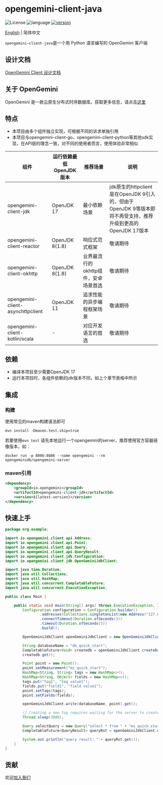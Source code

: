 # opengemini-client-java

![License](https://img.shields.io/badge/开源许可证-Apache2.0-green) ![language](https://img.shields.io/badge/语言-Java-blue.svg) [![version](https://img.shields.io/github/v/tag/opengemini/opengemini-client-java?label=%e5%8f%91%e8%a1%8c%e7%89%88%e6%9c%ac&color=blue)](https://github.com/opengemini/opengemini-client-java/releases)

[English](README.md) | 简体中文  

`opengemini-client-java`是一个用 Python 语言编写的 OpenGemini 客户端

## 设计文档

[OpenGemini Client 设计文档](https://github.com/openGemini/openGemini.github.io/blob/main/src/zh/guide/develop/client_design.md)

## 关于 OpenGemini

OpenGemini 是一款云原生分布式时序数据库。获取更多信息，请点击[这里](https://github.com/openGemini/openGemini)

## 特点

- 本项目由多个组件独立实现，可根据不同的诉求单独引用
- 本项目与opengemini-client-go、opengemini-client-python等其他sdk实现，在API层的理念一致，对不同的使用者而言，使用体验非常相似

| 组件                              | 运行依赖最低OpenJDK版本 | 推荐场景                             | 说明                                                         |
| --------------------------------- | ----------------------- | ------------------------------------ | ------------------------------------------------------------ |
| opengemini-client-jdk             | OpenJDK 17              | 最小依赖场景                         | jdk原生的httpclient是在OpenJDK 9引入的，但由于OpenJDK 9等版本即将不再受支持，推荐升级到更高的OpenJDK 17版本 |
| opengemini-client-reactor         | OpenJDK 8(1.8)          | 响应式范式框架                       | 敬请期待                                                     |
| opengemini-client-okhttp          | OpenJDK 8(1.8)          | 业界最流行的okhttp组件，安卓场景首选 | 敬请期待                                                     |
| opengemini-client-asynchttpclient | OpenJDK 11              | 追求性能的异步编程框架场景           | 敬请期待                                                     |
| opengemini-client-kotlin/scala    | -                       | 对应开发语言的首选                   | 敬请期待                                                     |


## 依赖

- 编译本项目至少需要OpenJDK 17
- 运行本项目时，各组件依赖的jdk版本不同，如上个章节表格中所示


## 集成

### 构建

使用常见的maven构建语法即可

```shell
mvn install -Dmaven.test.skip=true
```

若要使用```mvn test``` 请先本地运行一个opengemini的server，推荐使用官方容器镜像版本，如：

```
docker run -p 8086:8086 --name opengemini --rm opengeminidb/opengemini-server
```

### maven引用

```xml
<dependency>
    <groupId>io.opengemini</groupId>
    <artifactId>opengemini-client-jdk</artifactId>
    <version>${latest.version}</version>
</dependency>
```

## 快速上手

```java
package org.example;

import io.opengemini.client.api.Address;
import io.opengemini.client.api.Point;
import io.opengemini.client.api.Query;
import io.opengemini.client.api.QueryResult;
import io.opengemini.client.jdk.Configuration;
import io.opengemini.client.jdk.OpenGeminiJdkClient;

import java.time.Duration;
import java.util.Collections;
import java.util.HashMap;
import java.util.concurrent.CompletableFuture;
import java.util.concurrent.ExecutionException;

public class Main {

    public static void main(String[] args) throws ExecutionException, InterruptedException {
        Configuration configuration = Configuration.builder()
                .addresses(Collections.singletonList(new Address("127.0.0.1", 8086)))
                .connectTimeout(Duration.ofSeconds(3))
                .timeout(Duration.ofSeconds(5))
                .build();

        OpenGeminiJdkClient openGeminiJdkClient = new OpenGeminiJdkClient(configuration);

        String databaseName = "db_quick_start";
        CompletableFuture<Void> createdb = openGeminiJdkClient.createDatabase(databaseName);
        createdb.get();

        Point point = new Point();
        point.setMeasurement("ms_quick_start");
        HashMap<String, String> tags = new HashMap<>();
        HashMap<String, Object> fields = new HashMap<>();
        tags.put("tag1", "tag value1");
        fields.put("field1", "field value1");
        point.setTags(tags);
        point.setFields(fields);

        openGeminiJdkClient.write(databaseName, point).get();

        // Creating a new tag requires waiting for the server to create and update indexes
        Thread.sleep(3000);

        Query selectQuery = new Query("select * from " + "ms_quick_start", databaseName, "");
        CompletableFuture<QueryResult> queryRst = openGeminiJdkClient.query(selectQuery);

        System.out.println("query result: " + queryRst.get());
    }
}
```
## 贡献

欢迎[加入我们](Contribution.md)
